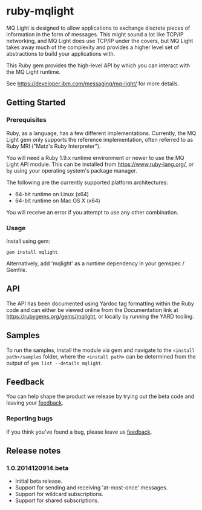 # ruby-mqlight

MQ Light is designed to allow applications to exchange discrete pieces of
information in the form of messages. This might sound a lot like TCP/IP
networking, and MQ Light does use TCP/IP under the covers, but MQ Light takes
away much of the complexity and provides a higher level set of abstractions to
build your applications with.

This Ruby gem provides the high-level API by which you can interact with the MQ
Light runtime.

See https://developer.ibm.com/messaging/mq-light/ for more details.

## Getting Started

### Prerequisites

Ruby, as a language, has a few different implementations. Currently, the MQ
Light gem only supports the reference implementation, often referred to as Ruby
MRI ("Matz's Ruby Interpreter").

You will need a Ruby 1.9.x runtime environment or newer to use the MQ Light API
module. This can be installed from https://www.ruby-lang.org/, or by using your
operating system's package manager.

The following are the currently supported platform architectures:

* 64-bit runtime on Linux (x64)
* 64-bit runtime on Mac OS X (x64)

You will receive an error if you attempt to use any other combination.

### Usage

Install using gem:

```
gem install mqlight
```

Alternatively, add 'mqlight' as a runtime dependency in your gemspec / Gemfile.

## API

The API has been documented using Yardoc tag formatting within the Ruby code
and can either be viewed online from the Documentation link at
https://rubygems.org/gems/mqlight, or locally by running the YARD tooling.

## Samples

To run the samples, install the module via gem and navigate to the 
`<install path>/samples` folder, where the `<install path>` can be determined
from the output of `gem list --details mqlight`.

## Feedback

You can help shape the product we release by trying out the beta code and
leaving your [feedback](https://ibm.biz/mqlight-forum).

### Reporting bugs

If you think you've found a bug, please leave us
[feedback](https://ibm.biz/mqlight-forum).

## Release notes

### 1.0.2014120914.beta

* Initial beta release.
* Support for sending and receiving 'at-most-once' messages.
* Support for wildcard subscriptions.
* Support for shared subscriptions.

